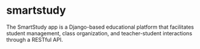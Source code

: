 # smartstudy
The SmartStudy app is a Django-based educational platform that facilitates student management, class organization, and teacher-student interactions through a RESTful API.
